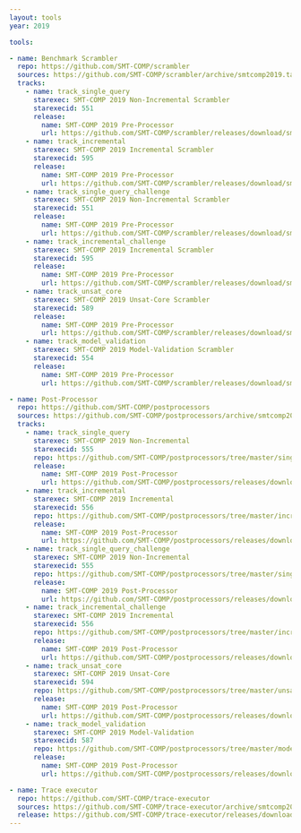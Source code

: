 ```yaml
---
layout: tools
year: 2019

tools:

- name: Benchmark Scrambler
  repo: https://github.com/SMT-COMP/scrambler
  sources: https://github.com/SMT-COMP/scrambler/archive/smtcomp2019.tar.gz
  tracks:
    - name: track_single_query
      starexec: SMT-COMP 2019 Non-Incremental Scrambler
      starexecid: 551
      release:
        name: SMT-COMP 2019 Pre-Processor
        url: https://github.com/SMT-COMP/scrambler/releases/download/smtcomp2019/SMT-COMP-2019-non-incremental-scrambler.tar.xz
    - name: track_incremental
      starexec: SMT-COMP 2019 Incremental Scrambler
      starexecid: 595
      release:
        name: SMT-COMP 2019 Pre-Processor
        url: https://github.com/SMT-COMP/scrambler/releases/download/smtcomp2019/SMT-COMP-2019-incremental-scrambler.tar.xz
    - name: track_single_query_challenge
      starexec: SMT-COMP 2019 Non-Incremental Scrambler
      starexecid: 551
      release:
        name: SMT-COMP 2019 Pre-Processor
        url: https://github.com/SMT-COMP/scrambler/releases/download/smtcomp2019/SMT-COMP-2019-non-incremental-scrambler.tar.xz
    - name: track_incremental_challenge
      starexec: SMT-COMP 2019 Incremental Scrambler
      starexecid: 595
      release:
        name: SMT-COMP 2019 Pre-Processor
        url: https://github.com/SMT-COMP/scrambler/releases/download/smtcomp2019/SMT-COMP-2019-incremental-scrambler.tar.xz
    - name: track_unsat_core
      starexec: SMT-COMP 2019 Unsat-Core Scrambler
      starexecid: 589
      release:
        name: SMT-COMP 2019 Pre-Processor
        url: https://github.com/SMT-COMP/scrambler/releases/download/smtcomp2019/SMT-COMP-2019-unsat-core-scrambler.tar.xz
    - name: track_model_validation
      starexec: SMT-COMP 2019 Model-Validation Scrambler
      starexecid: 554
      release:
        name: SMT-COMP 2019 Pre-Processor
        url: https://github.com/SMT-COMP/scrambler/releases/download/smtcomp2019/SMT-COMP-2019-model-validation-scrambler.tar.xz

- name: Post-Processor
  repo: https://github.com/SMT-COMP/postprocessors
  sources: https://github.com/SMT-COMP/postprocessors/archive/smtcomp2019.tar.gz
  tracks:
    - name: track_single_query
      starexec: SMT-COMP 2019 Non-Incremental
      starexecid: 555
      repo: https://github.com/SMT-COMP/postprocessors/tree/master/single-problem-challenge-track
      release:
        name: SMT-COMP 2019 Post-Processor
        url: https://github.com/SMT-COMP/postprocessors/releases/download/smtcomp2019/SMT-COMP-2019-non-incremental-post-processor.tar.xz
    - name: track_incremental
      starexec: SMT-COMP 2019 Incremental
      starexecid: 556
      repo: https://github.com/SMT-COMP/postprocessors/tree/master/incremental-track
      release:
        name: SMT-COMP 2019 Post-Processor
        url: https://github.com/SMT-COMP/postprocessors/releases/download/smtcomp2019/SMT-COMP-2019-incremental-post-processor.tar.xz
    - name: track_single_query_challenge
      starexec: SMT-COMP 2019 Non-Incremental
      starexecid: 555
      repo: https://github.com/SMT-COMP/postprocessors/tree/master/single-problem-challenge-track
      release:
        name: SMT-COMP 2019 Post-Processor
        url: https://github.com/SMT-COMP/postprocessors/releases/download/smtcomp2019/SMT-COMP-2019-non-incremental-post-processor.tar.xz
    - name: track_incremental_challenge
      starexec: SMT-COMP 2019 Incremental
      starexecid: 556
      repo: https://github.com/SMT-COMP/postprocessors/tree/master/incremental-track
      release:
        name: SMT-COMP 2019 Post-Processor
        url: https://github.com/SMT-COMP/postprocessors/releases/download/smtcomp2019/SMT-COMP-2019-incremental-post-processor.tar.xz
    - name: track_unsat_core
      starexec: SMT-COMP 2019 Unsat-Core
      starexecid: 594
      repo: https://github.com/SMT-COMP/postprocessors/tree/master/unsat-core-track
      release:
        name: SMT-COMP 2019 Post-Processor
        url: https://github.com/SMT-COMP/postprocessors/releases/download/smtcomp2019/SMT-COMP-2019-unsat-core-post-processor.tar.xz
    - name: track_model_validation
      starexec: SMT-COMP 2019 Model-Validation
      starexecid: 587
      repo: https://github.com/SMT-COMP/postprocessors/tree/master/model-validation-track
      release:
        name: SMT-COMP 2019 Post-Processor
        url: https://github.com/SMT-COMP/postprocessors/releases/download/smtcomp2019/SMT-COMP-2019-model-validation-post-processor.tar.xz

- name: Trace executor
  repo: https://github.com/SMT-COMP/trace-executor
  sources: https://github.com/SMT-COMP/trace-executor/archive/smtcomp2019.tar.gz
  release: https://github.com/SMT-COMP/trace-executor/releases/download/smtcomp2019/SMT-COMP-2019-trace-executor.tar.xz
---
```

